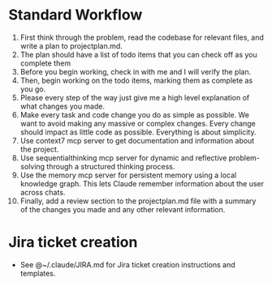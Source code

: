 # Standard Workflow

1. First think through the problem, read the codebase for relevant files, and write a plan to projectplan.md.
2. The plan should have a list of todo items that you can check off as you complete them
3. Before you begin working, check in with me and I will verify the plan.
4. Then, begin working on the todo items, marking them as complete as you go.
5. Please every step of the way just give me a high level explanation of what changes you made.
6. Make every task and code change you do as simple as possible. We want to avoid making any massive or complex changes. Every change should impact as little code as possible. Everything is about simplicity.
7. Use context7 mcp server to get documentation and information about the project.
8. Use sequentialthinking mcp server for dynamic and reflective problem-solving through a structured thinking process.
9. Use the memory mcp server for persistent memory using a local knowledge graph. This lets Claude remember information about the user across chats.
10. Finally, add a review section to the projectplan.md file with a summary of the changes you made and any other relevant information.

# Jira ticket creation

- See @~/.claude/JIRA.md for Jira ticket creation instructions and templates.
